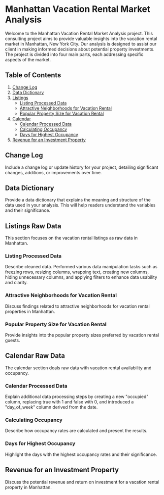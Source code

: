 # Manhattan Vacation Rental Market Analysis

Welcome to the Manhattan Vacation Rental Market Analysis project. 
This consulting project aims to provide valuable insights into the vacation rental market in Manhattan, New York City. 
Our analysis is designed to assist our client in making informed decisions about potential property investments. 
The project is divided into four main parts, each addressing specific aspects of the market.

## Table of Contents

1. [Change Log](#change-log)
2. [Data Dictionary](#data-dictionary)
3. [Listings](#listings)
   - [Listing Processed Data](#listing-processed-data)
   - [Attractive Neighborhoods for Vacation Rental](#attractive-neighborhoods-for-vacation-rental)
   - [Popular Property Size for Vacation Rental](#popular-property-size-for-vacation-rental)
4. [Calendar](#calendar)
   - [Calendar Processed Data](#calendar-processed-data)
   - [Calculating Occupancy](#calculating-occupancy)
   - [Days for Highest Occupancy](#days-for-highest-occupancy)
5. [Revenue for an Investment Property](#revenue-for-an-investment-property)

## Change Log

Include a change log or update history for your project, detailing significant changes, additions, or improvements over time.

## Data Dictionary

Provide a data dictionary that explains the meaning and structure of the data used in your analysis. This will help readers understand the variables and their significance.

## Listings Raw Data

This section focuses on the vacation rental listings as raw data in Manhattan.

### Listing Processed Data

Describe cleaned data. Performed various data manipulation tasks such as freezing rows, resizing columns, wrapping text, creating new columns, hiding unnecessary columns, and applying filters to enhance data usability and clarity.

### Attractive Neighborhoods for Vacation Rental

Discuss findings related to attractive neighborhoods for vacation rental properties in Manhattan.

### Popular Property Size for Vacation Rental

Provide insights into the popular property sizes preferred by vacation rental guests.

## Calendar Raw Data

The calendar section deals raw data with vacation rental availability and occupancy.

### Calendar Processed Data

Explain additional data processing steps by creating a new "occupied" column, replacing true with 1 and false with 0, and introduced a "day_of_week" column derived from the date.

### Calculating Occupancy

Describe how occupancy rates are calculated and present the results.

### Days for Highest Occupancy

Highlight the days with the highest occupancy rates and their significance.

## Revenue for an Investment Property

Discuss the potential revenue and return on investment for a vacation rental property in Manhattan.
